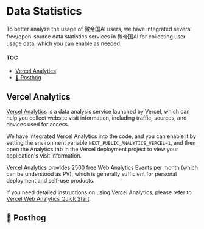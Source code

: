 # Data Statistics

To better analyze the usage of 微帝国AI users, we have integrated several free/open-source data statistics services in 微帝国AI for collecting user usage data, which you can enable as needed.

#### TOC

- [Vercel Analytics](#vercel-analytics)
- [🚧 Posthog](#-posthog)

## Vercel Analytics

[Vercel Analytics](https://vercel.com/analytics) is a data analysis service launched by Vercel, which can help you collect website visit information, including traffic, sources, and devices used for access.

We have integrated Vercel Analytics into the code, and you can enable it by setting the environment variable `NEXT_PUBLIC_ANALYTICS_VERCEL=1`, and then open the Analytics tab in the Vercel deployment project to view your application's visit information.

Vercel Analytics provides 2500 free Web Analytics Events per month (which can be understood as PV), which is generally sufficient for personal deployment and self-use products.

If you need detailed instructions on using Vercel Analytics, please refer to [Vercel Web Analytics Quick Start](https://vercel.com/docs/analytics/quickstart).

## 🚧 Posthog
